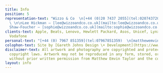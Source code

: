 ```yaml
---
title: Info
position: 5
representation-text: "Wizzo & Co  \n[+44 (0)20 7437 2055](tel:02074372055)  \n[wizzoandco.co.uk](http://www.wizzoandco.co.uk)
  \ \n\nLee Hickman — [lee@wizzoandco.co.uk](mailto:lee@wizzoandco.co.uk)  \nSophie
  Shaw-Foucher — [sophie@wizzoandco.co.uk](mailto:sophie@wizzoandco.co.uk)  "
clients-text: Apple, Beats, Lenovo, Hewlett Packard, Asos, Unicef, Lynx, Adidas, Google,
  Vodafone
personal-text: "[+44 (0) 7967 851359](tel:07967851359)  \n[matthewemvintaylot@gmail.com](mailto:matthewemvintaylot@gmail.com)"
colophon-text: Site by [Gareth Johns Design \+ Development](https://www.garethjohnsdesign.com)
disclaimer-text: All artwork and photography are copyrighted and protected under international
  copyright laws. Artwork may not be reproduced in any form, stored, or manipulated
  without prior written permission from Matthew Emvin Taylor and the copyright holders.
layout: info
---
```



